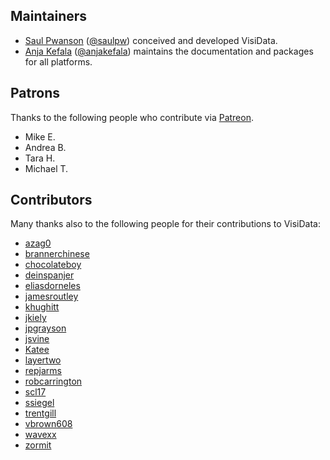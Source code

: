 ## Maintainers

- [Saul Pwanson](http://saul.pw) ([@saulpw](https://github.com/saulpw)) conceived and developed VisiData.
- [Anja Kefala](http://kefala.info) ([@anjakefala](https://github.com/anjakefala)) maintains the documentation and packages for all platforms.

## Patrons

Thanks to the following people who contribute via [Patreon](https://www.patreon.com/saulpw).

- Mike E.
- Andrea B.
- Tara H.
- Michael T.

## Contributors

Many thanks also to the following people for their contributions to VisiData:

- [azag0](https://github.com/azag0)
- [brannerchinese](https://github.com/brannerchinese)
- [chocolateboy](https://github.com/chocolateboy)
- [deinspanjer](https://github.com/deinspanjer)
- [eliasdorneles](https://github.com/eliasdorneles)
- [jamesroutley](https://github.com/jamesroutley)
- [khughitt](https://github.com/khughitt)
- [jkiely](https://github.com/jkiely)
- [jpgrayson](https://github.com/jpgrayson)
- [jsvine](https://github.com/jsvine)
- [Katee](https://github.com/Katee)
- [layertwo](https://github.com/layertwo)
- [repjarms](https://github.com/repjarms)
- [robcarrington](https://github.com/robcarrington)
- [scl17](https://github.com/scl17)
- [ssiegel](https://github.com/ssiegel)
- [trentgill](https://github.com/trentgill)
- [vbrown608](https://github.com/vbrown608)
- [wavexx](https://github.com/wavexx)
- [zormit](https://github.com/zormit)
